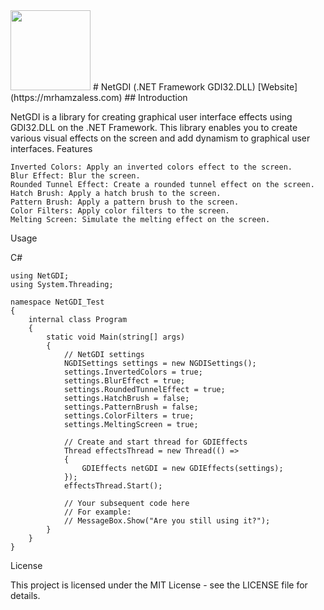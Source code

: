 <img src='https://external-content.duckduckgo.com/iu/?u=https%3A%2F%2Fappstronauts.co%2Fwp-content%2Fuploads%2F2020%2F04%2Fdotnet.png&f=1&nofb=1&ipt=00c2c2c1f8968fb4e13295a35177d1818a374adb7e43f17c2834e1c33a893603&ipo=images' width=128>
# NetGDI (.NET Framework GDI32.DLL)
[Website](https://mrhamzaless.com)
## Introduction

NetGDI is a library for creating graphical user interface effects using GDI32.DLL on the .NET Framework. This library enables you to create various visual effects on the screen and add dynamism to graphical user interfaces.
Features

    Inverted Colors: Apply an inverted colors effect to the screen.
    Blur Effect: Blur the screen.
    Rounded Tunnel Effect: Create a rounded tunnel effect on the screen.
    Hatch Brush: Apply a hatch brush to the screen.
    Pattern Brush: Apply a pattern brush to the screen.
    Color Filters: Apply color filters to the screen.
    Melting Screen: Simulate the melting effect on the screen.

Usage

C#
```
using NetGDI;
using System.Threading;

namespace NetGDI_Test
{
    internal class Program
    {
        static void Main(string[] args)
        {
            // NetGDI settings
            NGDISettings settings = new NGDISettings();
            settings.InvertedColors = true;
            settings.BlurEffect = true;
            settings.RoundedTunnelEffect = true;
            settings.HatchBrush = false;
            settings.PatternBrush = false;
            settings.ColorFilters = true;
            settings.MeltingScreen = true;
            
            // Create and start thread for GDIEffects
            Thread effectsThread = new Thread(() =>
            {
                GDIEffects netGDI = new GDIEffects(settings);
            });
            effectsThread.Start();

            // Your subsequent code here
            // For example:
            // MessageBox.Show("Are you still using it?");
        }
    }
}
```
License

This project is licensed under the MIT License - see the LICENSE file for details.
